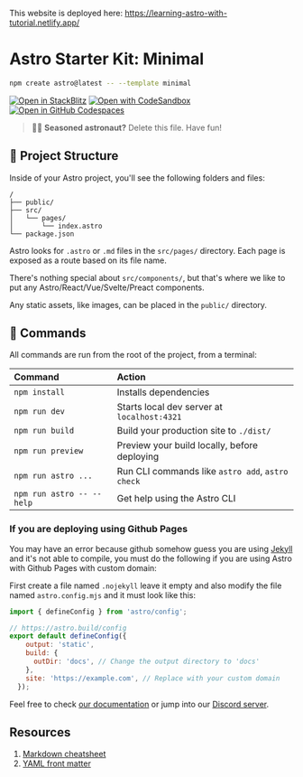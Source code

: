 
This website is deployed here: https://learning-astro-with-tutorial.netlify.app/

# Astro Starter Kit: Minimal


```sh
npm create astro@latest -- --template minimal
```

[![Open in StackBlitz](https://developer.stackblitz.com/img/open_in_stackblitz.svg)](https://stackblitz.com/github/withastro/astro/tree/latest/examples/minimal)
[![Open with CodeSandbox](https://assets.codesandbox.io/github/button-edit-lime.svg)](https://codesandbox.io/p/sandbox/github/withastro/astro/tree/latest/examples/minimal)
[![Open in GitHub Codespaces](https://github.com/codespaces/badge.svg)](https://codespaces.new/withastro/astro?devcontainer_path=.devcontainer/minimal/devcontainer.json)

> 🧑‍🚀 **Seasoned astronaut?** Delete this file. Have fun!

## 🚀 Project Structure

Inside of your Astro project, you'll see the following folders and files:

```text
/
├── public/
├── src/
│   └── pages/
│       └── index.astro
└── package.json
```

Astro looks for `.astro` or `.md` files in the `src/pages/` directory. Each page is exposed as a route based on its file name.

There's nothing special about `src/components/`, but that's where we like to put any Astro/React/Vue/Svelte/Preact components.

Any static assets, like images, can be placed in the `public/` directory.

## 🧞 Commands

All commands are run from the root of the project, from a terminal:

| Command                   | Action                                           |
| :------------------------ | :----------------------------------------------- |
| `npm install`             | Installs dependencies                            |
| `npm run dev`             | Starts local dev server at `localhost:4321`      |
| `npm run build`           | Build your production site to `./dist/`          |
| `npm run preview`         | Preview your build locally, before deploying     |
| `npm run astro ...`       | Run CLI commands like `astro add`, `astro check` |
| `npm run astro -- --help` | Get help using the Astro CLI                     |

### If you are deploying using Github Pages

You may have an error because github somehow guess you are using [Jekyll](https://jekyllrb.com/) and it's not able to compile, you must do the following if you are using Astro with Github Pages with custom domain:

First create a file named `.nojekyll` leave it empty and also modify the file named `astro.config.mjs` and it must look like this:
```js
import { defineConfig } from 'astro/config';

// https://astro.build/config
export default defineConfig({
    output: 'static',
    build: {
      outDir: 'docs', // Change the output directory to 'docs'
    },
    site: 'https://example.com', // Replace with your custom domain
  });
```

Feel free to check [our documentation](https://docs.astro.build) or jump into our [Discord server](https://astro.build/chat).

## Resources

1. [Markdown cheatsheet](https://www.markdownguide.org/cheat-sheet/)
2. [YAML front matter](https://assemble.io/docs/YAML-front-matter.html)
